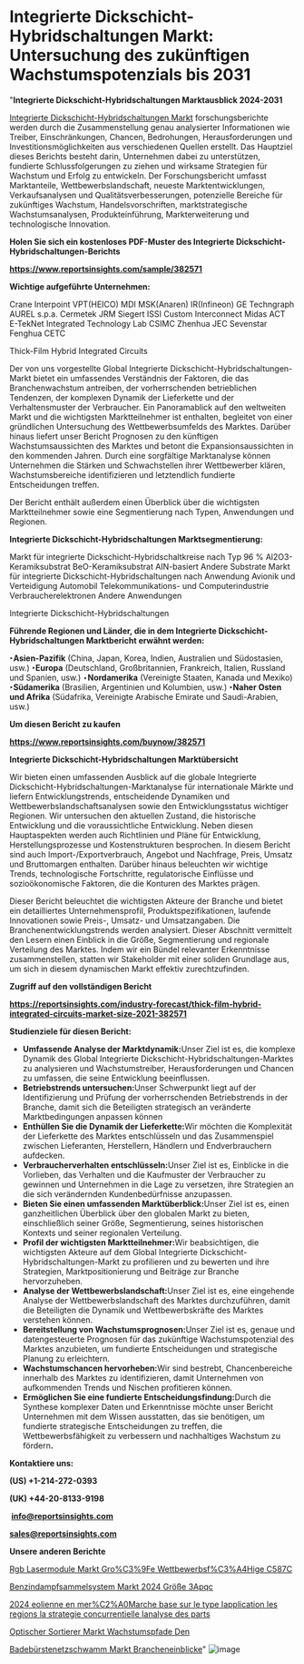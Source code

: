 # Integrierte Dickschicht-Hybridschaltungen Markt: Untersuchung des zukünftigen Wachstumspotenzials bis 2031

"<strong><b>Integrierte Dickschicht-Hybridschaltungen Marktausblick 2024-2031</b></strong>

<a href=https://www.reportsinsights.com/sample/382571>Integrierte Dickschicht-Hybridschaltungen Markt</a> forschungsberichte werden durch die Zusammenstellung genau analysierter Informationen wie Treiber, Einschränkungen, Chancen, Bedrohungen, Herausforderungen und Investitionsmöglichkeiten aus verschiedenen Quellen erstellt. Das Hauptziel dieses Berichts besteht darin, Unternehmen dabei zu unterstützen, fundierte Schlussfolgerungen zu ziehen und wirksame Strategien für Wachstum und Erfolg zu entwickeln. Der Forschungsbericht umfasst Marktanteile, Wettbewerbslandschaft, neueste Marktentwicklungen, Verkaufsanalysen und Qualitätsverbesserungen, potenzielle Bereiche für zukünftiges Wachstum, Handelsvorschriften, marktstrategische Wachstumsanalysen, Produkteinführung, Markterweiterung und technologische Innovation.

<strong><b>Holen Sie sich ein kostenloses PDF-Muster des Integrierte Dickschicht-Hybridschaltungen-Berichts</b></strong>

<a href=https://www.reportsinsights.com/sample/382571><strong><u>https://www.reportsinsights.com/sample/382571</u></strong></a>

<strong>Wichtige aufgeführte Unternehmen:</strong>

Crane Interpoint
    VPT(HEICO)
    MDI
    MSK(Anaren)
    IR(Infineon)
    GE
    Techngraph
    AUREL s.p.a.
    Cermetek
    JRM
    Siegert
    ISSI
    Custom Interconnect
    Midas
    ACT
    E-TekNet
    Integrated Technology Lab
    CSIMC
    Zhenhua
    JEC
    Sevenstar
    Fenghua
    CETC

Thick-Film Hybrid Integrated Circuits

Der von uns vorgestellte Global Integrierte Dickschicht-Hybridschaltungen-Markt bietet ein umfassendes Verständnis der Faktoren, die das Branchenwachstum antreiben, der vorherrschenden betrieblichen Tendenzen, der komplexen Dynamik der Lieferkette und der Verhaltensmuster der Verbraucher. Ein Panoramablick auf den weltweiten Markt und die wichtigsten Marktteilnehmer ist enthalten, begleitet von einer gründlichen Untersuchung des Wettbewerbsumfelds des Marktes. Darüber hinaus liefert unser Bericht Prognosen zu den künftigen Wachstumsaussichten des Marktes und betont die Expansionsaussichten in den kommenden Jahren. Durch eine sorgfältige Marktanalyse können Unternehmen die Stärken und Schwachstellen ihrer Wettbewerber klären, Wachstumsbereiche identifizieren und letztendlich fundierte Entscheidungen treffen.

Der Bericht enthält außerdem einen Überblick über die wichtigsten Marktteilnehmer sowie eine Segmentierung nach Typen, Anwendungen und Regionen.

<strong>Integrierte Dickschicht-Hybridschaltungen Marktsegmentierung:</strong>

Markt für integrierte Dickschicht-Hybridschaltkreise nach Typ
96 % Al2O3-Keramiksubstrat
BeO-Keramiksubstrat
AIN-basiert
Andere Substrate
Markt für integrierte Dickschicht-Hybridschaltungen nach Anwendung
Avionik und Verteidigung
Automobil
Telekommunikations- und Computerindustrie
Verbraucherelektronen
Andere Anwendungen

Integrierte Dickschicht-Hybridschaltungen

<strong><b>Führende Regionen und Länder, die in dem Integrierte Dickschicht-Hybridschaltungen Marktbericht erwähnt werden:</b></strong>

<strong><b>‣Asien-Pazifik</b></strong> (China, Japan, Korea, Indien, Australien und Südostasien, usw.)
<strong><b>‣Europa</b></strong> (Deutschland, Großbritannien, Frankreich, Italien, Russland und Spanien, usw.)
‣<strong><b>Nordamerika</b></strong> (Vereinigte Staaten, Kanada und Mexiko)
<strong><b>‣Südamerika</b></strong> (Brasilien, Argentinien und Kolumbien, usw.)
<strong><b>‣Naher Osten und Afrika</b></strong> (Südafrika, Vereinigte Arabische Emirate und Saudi-Arabien, usw.)

<strong>Um diesen Bericht zu kaufen</strong>

<a href=https://www.reportsinsights.com/buynow/382571><strong><u>https://www.reportsinsights.com/buynow/382571</u></strong></a>

<strong>Integrierte Dickschicht-Hybridschaltungen Marktübersicht</strong>

Wir bieten einen umfassenden Ausblick auf die globale Integrierte Dickschicht-Hybridschaltungen-Marktanalyse für internationale Märkte und liefern Entwicklungstrends, entscheidende Dynamiken und Wettbewerbslandschaftsanalysen sowie den Entwicklungsstatus wichtiger Regionen. Wir untersuchen den aktuellen Zustand, die historische Entwicklung und die voraussichtliche Entwicklung. Neben diesen Hauptaspekten werden auch Richtlinien und Pläne für Entwicklung, Herstellungsprozesse und Kostenstrukturen besprochen. In diesem Bericht sind auch Import-/Exportverbrauch, Angebot und Nachfrage, Preis, Umsatz und Bruttomargen enthalten. Darüber hinaus beleuchten wir wichtige Trends, technologische Fortschritte, regulatorische Einflüsse und sozioökonomische Faktoren, die die Konturen des Marktes prägen.

Dieser Bericht beleuchtet die wichtigsten Akteure der Branche und bietet ein detailliertes Unternehmensprofil, Produktspezifikationen, laufende Innovationen sowie Preis-, Umsatz- und Umsatzangaben. Die Branchenentwicklungstrends werden analysiert. Dieser Abschnitt vermittelt den Lesern einen Einblick in die Größe, Segmentierung und regionale Verteilung des Marktes. Indem wir ein Bündel relevanter Erkenntnisse zusammenstellen, statten wir Stakeholder mit einer soliden Grundlage aus, um sich in diesem dynamischen Markt effektiv zurechtzufinden.

<strong>Zugriff auf den vollständigen Bericht</strong>

<a href=https://reportsinsights.com/industry-forecast/thick-film-hybrid-integrated-circuits-market-size-2021-382571><strong>https://reportsinsights.com/industry-forecast/thick-film-hybrid-integrated-circuits-market-size-2021-382571</strong></a>

<strong>Studienziele für diesen Bericht:</strong>
<ul>
  <li><strong>Umfassende Analyse der Marktdynamik:</strong>Unser Ziel ist es, die komplexe Dynamik des Global Integrierte Dickschicht-Hybridschaltungen-Marktes zu analysieren und Wachstumstreiber, Herausforderungen und Chancen zu umfassen, die seine Entwicklung beeinflussen.</li>
  <li><strong>Betriebstrends untersuchen:</strong>Unser Schwerpunkt liegt auf der Identifizierung und Prüfung der vorherrschenden Betriebstrends in der Branche, damit sich die Beteiligten strategisch an veränderte Marktbedingungen anpassen können</li>
  <li><strong>Enthüllen Sie die Dynamik der Lieferkette:</strong>Wir möchten die Komplexität der Lieferkette des Marktes entschlüsseln und das Zusammenspiel zwischen Lieferanten, Herstellern, Händlern und Endverbrauchern aufdecken.</li>
  <li><strong>Verbraucherverhalten entschlüsseln:</strong>Unser Ziel ist es, Einblicke in die Vorlieben, das Verhalten und die Kaufmuster der Verbraucher zu gewinnen und Unternehmen in die Lage zu versetzen, ihre Strategien an die sich verändernden Kundenbedürfnisse anzupassen.</li>
  <li><strong>Bieten Sie einen umfassenden Marktüberblick:</strong>Unser Ziel ist es, einen ganzheitlichen Überblick über den globalen Markt zu bieten, einschließlich seiner Größe, Segmentierung, seines historischen Kontexts und seiner regionalen Verteilung.</li>
  <li><strong>Profil der wichtigsten Marktteilnehmer:</strong>Wir beabsichtigen, die wichtigsten Akteure auf dem Global Integrierte Dickschicht-Hybridschaltungen-Markt zu profilieren und zu bewerten und ihre Strategien, Marktpositionierung und Beiträge zur Branche hervorzuheben.</li>
  <li><strong>Analyse der Wettbewerbslandschaft:</strong>Unser Ziel ist es, eine eingehende Analyse der Wettbewerbslandschaft des Marktes durchzuführen, damit die Beteiligten die Dynamik und Wettbewerbskräfte des Marktes verstehen können.</li>
  <li><strong>Bereitstellung von Wachstumsprognosen:</strong>Unser Ziel ist es, genaue und datengesteuerte Prognosen für das zukünftige Wachstumspotenzial des Marktes anzubieten, um fundierte Entscheidungen und strategische Planung zu erleichtern.</li>
  <li><strong>Wachstumschancen hervorheben:</strong>Wir sind bestrebt, Chancenbereiche innerhalb des Marktes zu identifizieren, damit Unternehmen von aufkommenden Trends und Nischen profitieren können.</li>
  <li><strong>Ermöglichen Sie eine fundierte Entscheidungsfindung:</strong>Durch die Synthese komplexer Daten und Erkenntnisse möchte unser Bericht Unternehmen mit dem Wissen ausstatten, das sie benötigen, um fundierte strategische Entscheidungen zu treffen, die Wettbewerbsfähigkeit zu verbessern und nachhaltiges Wachstum zu fördern<strong>.</strong></li>
</ul>
<strong>Kontaktiere uns:</strong>

<strong>(US) +1-214-272-0393</strong>

<strong>(UK) +44-20-8133-9198</strong>

<strong> </strong><a href=info@reportsinsights.com><strong><u>info@reportsinsights.com</u></strong></a>

<a href=sales@reportsinsights.com><strong><u>sales@reportsinsights.com</u></strong></a>

<strong>Unsere anderen Berichte</strong>

<a href=https://de.linkedin.com/pulse/rgb-lasermodule-markt-gro%C3%9Fe-wettbewerbsf%C3%A4hige-c587c/>Rgb Lasermodule Markt Gro%C3%9Fe Wettbewerbsf%C3%A4Hige C587C</a>

<a href=https://de.linkedin.com/pulse/benzindampfsammelsystem-markt-2024-größe-3apqc/>Benzindampfsammelsystem Markt 2024 Größe 3Apqc</a>

<a href=https://github.com/daminid12/RImarketgrowth/blob/main/2024-eolienne-en-mer%C2%A0Marche-base-sur-le-type-Iapplication-les-regions-la-strategie-concurrentielle-Ianalyse-des-parts.md>2024 eolienne en mer%C2%A0Marche base sur le type Iapplication les regions la strategie concurrentielle Ianalyse des parts</a>

<a href=https://de.linkedin.com/pulse/optischer-sortierer-markt-wachstumspfade-den>Optischer Sortierer Markt Wachstumspfade Den</a>

<a href=https://de.linkedin.com/pulse/badebürstenetzschwamm-markt-brancheneinblicke>Badebürstenetzschwamm Markt Brancheneinblicke</a>"
![image](https://github.com/Jaayaachit/RIResearch/assets/158452289/acdf1797-f4b2-4d32-8f98-4ac6836b8a3a)
